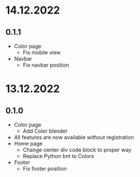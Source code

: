 # 14.12.2022

## 0.1.1

- Color page
  - Fix mobile view
- Navbar
  - Fix navbar position

# 13.12.2022

## 0.1.0

- Color page
  - Add Color blender
- All features are now available without registration
- Home page
  - Change center div code block to proper way
  - Replace Python bnt to Colors
- Footer
  - Fix footer position
